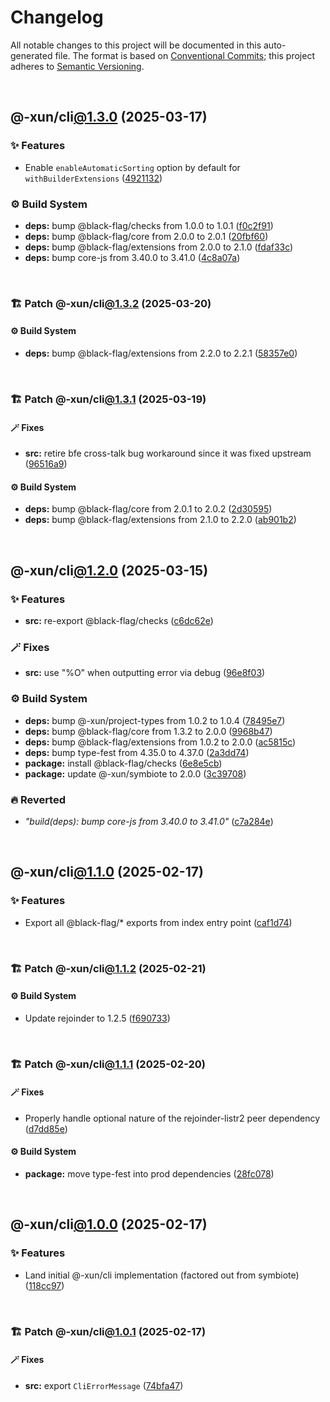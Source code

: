 # Changelog

All notable changes to this project will be documented in this auto-generated
file. The format is based on [Conventional Commits][1];
this project adheres to [Semantic Versioning][2].

<br />

## @-xun/cli[@1.3.0][3] (2025-03-17)

### ✨ Features

- Enable `enableAutomaticSorting` option by default for `withBuilderExtensions` ([4921132][4])

### ⚙️ Build System

- **deps:** bump @black-flag/checks from 1.0.0 to 1.0.1 ([f0c2f91][5])
- **deps:** bump @black-flag/core from 2.0.0 to 2.0.1 ([20fbf60][6])
- **deps:** bump @black-flag/extensions from 2.0.0 to 2.1.0 ([fdaf33c][7])
- **deps:** bump core-js from 3.40.0 to 3.41.0 ([4c8a07a][8])

<br />

### 🏗️ Patch @-xun/cli[@1.3.2][9] (2025-03-20)

#### ⚙️ Build System

- **deps:** bump @black-flag/extensions from 2.2.0 to 2.2.1 ([58357e0][10])

<br />

### 🏗️ Patch @-xun/cli[@1.3.1][11] (2025-03-19)

#### 🪄 Fixes

- **src:** retire bfe cross-talk bug workaround since it was fixed upstream ([96516a9][12])

#### ⚙️ Build System

- **deps:** bump @black-flag/core from 2.0.1 to 2.0.2 ([2d30595][13])
- **deps:** bump @black-flag/extensions from 2.1.0 to 2.2.0 ([ab901b2][14])

<br />

## @-xun/cli[@1.2.0][15] (2025-03-15)

### ✨ Features

- **src:** re-export @black-flag/checks ([c6dc62e][16])

### 🪄 Fixes

- **src:** use "%O" when outputting error via debug ([96e8f03][17])

### ⚙️ Build System

- **deps:** bump @-xun/project-types from 1.0.2 to 1.0.4 ([78495e7][18])
- **deps:** bump @black-flag/core from 1.3.2 to 2.0.0 ([9968b47][19])
- **deps:** bump @black-flag/extensions from 1.0.2 to 2.0.0 ([ac5815c][20])
- **deps:** bump type-fest from 4.35.0 to 4.37.0 ([2a3dd74][21])
- **package:** install @black-flag/checks ([6e8e5cb][22])
- **package:** update @-xun/symbiote to 2.0.0 ([3c39708][23])

### 🔥 Reverted

- _"build(deps): bump core-js from 3.40.0 to 3.41.0"_ ([c7a284e][24])

<br />

## @-xun/cli[@1.1.0][25] (2025-02-17)

### ✨ Features

- Export all @black-flag/\* exports from index entry point ([caf1d74][26])

<br />

### 🏗️ Patch @-xun/cli[@1.1.2][27] (2025-02-21)

#### ⚙️ Build System

- Update rejoinder to 1.2.5 ([f690733][28])

<br />

### 🏗️ Patch @-xun/cli[@1.1.1][29] (2025-02-20)

#### 🪄 Fixes

- Properly handle optional nature of the rejoinder-listr2 peer dependency ([d7dd85e][30])

#### ⚙️ Build System

- **package:** move type-fest into prod dependencies ([28fc078][31])

<br />

## @-xun/cli[@1.0.0][32] (2025-02-17)

### ✨ Features

- Land initial @-xun/cli implementation (factored out from symbiote) ([118cc97][33])

<br />

### 🏗️ Patch @-xun/cli[@1.0.1][34] (2025-02-17)

#### 🪄 Fixes

- **src:** export `CliErrorMessage` ([74bfa47][35])

[1]: https://conventionalcommits.org
[2]: https://semver.org
[3]: https://github.com/Xunnamius/cli-utils/compare/@-xun/cli@1.2.0...@-xun/cli@1.3.0
[4]: https://github.com/Xunnamius/cli-utils/commit/492113245a1cddd75b67bff429c0a7ee0f3d224a
[5]: https://github.com/Xunnamius/cli-utils/commit/f0c2f916e11660cbfab0e6fdc410985d8b0697bf
[6]: https://github.com/Xunnamius/cli-utils/commit/20fbf60dc8093bd60d27900c5c8fa429ecf8ee4b
[7]: https://github.com/Xunnamius/cli-utils/commit/fdaf33ca37f258d35cea45a4cbf82bc7c1652626
[8]: https://github.com/Xunnamius/cli-utils/commit/4c8a07a3253b8e71eea735d96e170fe64b5f2b35
[9]: https://github.com/Xunnamius/cli-utils/compare/@-xun/cli@1.3.1...@-xun/cli@1.3.2
[10]: https://github.com/Xunnamius/cli-utils/commit/58357e0710d76ce0563ca5e52e487c13b073afdd
[11]: https://github.com/Xunnamius/cli-utils/compare/@-xun/cli@1.3.0...@-xun/cli@1.3.1
[12]: https://github.com/Xunnamius/cli-utils/commit/96516a981b0fba7a1003f8a30f7f4ee0565bfe85
[13]: https://github.com/Xunnamius/cli-utils/commit/2d30595850a74a6f060f64470af3e84b1c553c4b
[14]: https://github.com/Xunnamius/cli-utils/commit/ab901b24738fb866e8de58bd992de105e66c249e
[15]: https://github.com/Xunnamius/cli-utils/compare/@-xun/cli@1.1.2...@-xun/cli@1.2.0
[16]: https://github.com/Xunnamius/cli-utils/commit/c6dc62e050d1e4ac974e25c076edd1a80c46e054
[17]: https://github.com/Xunnamius/cli-utils/commit/96e8f03b6fb4a27d95c08826e8a2d8f1a4284d73
[18]: https://github.com/Xunnamius/cli-utils/commit/78495e7368132959edf4f56e98ce96602c8800c3
[19]: https://github.com/Xunnamius/cli-utils/commit/9968b472b02b16c69dbc5e2ae48ea3dc823de08f
[20]: https://github.com/Xunnamius/cli-utils/commit/ac5815c79558c732596e659d6cc4f8da157a3575
[21]: https://github.com/Xunnamius/cli-utils/commit/2a3dd74ee54a0ee76b49abb38929102e5cb0c0e3
[22]: https://github.com/Xunnamius/cli-utils/commit/6e8e5cb5235f6adf38b44ca6907e4e1ccab05d85
[23]: https://github.com/Xunnamius/cli-utils/commit/3c397089709d86ee446d9bdacaa019e22675c8ab
[24]: https://github.com/Xunnamius/cli-utils/commit/c7a284e51ef5349c2f43c26fe07feb15a870a5a3
[25]: https://github.com/Xunnamius/cli-utils/compare/@-xun/cli@1.0.1...@-xun/cli@1.1.0
[26]: https://github.com/Xunnamius/cli-utils/commit/caf1d74e366c1a64e9bac76fadfeeb54b974c17e
[27]: https://github.com/Xunnamius/cli-utils/compare/@-xun/cli@1.1.1...@-xun/cli@1.1.2
[28]: https://github.com/Xunnamius/cli-utils/commit/f690733445198491a679d615c5aa719695b3fda3
[29]: https://github.com/Xunnamius/cli-utils/compare/@-xun/cli@1.1.0...@-xun/cli@1.1.1
[30]: https://github.com/Xunnamius/cli-utils/commit/d7dd85e25599a2735f7dfb4b141e117f83dc5bbd
[31]: https://github.com/Xunnamius/cli-utils/commit/28fc0782adb521af45732407f4551061bcd3f770
[32]: https://github.com/Xunnamius/cli-utils/compare/118cc97de27374bcd26e43f836c2d837aa9f46f4...@-xun/cli@1.0.0
[33]: https://github.com/Xunnamius/cli-utils/commit/118cc97de27374bcd26e43f836c2d837aa9f46f4
[34]: https://github.com/Xunnamius/cli-utils/compare/@-xun/cli@1.0.0...@-xun/cli@1.0.1
[35]: https://github.com/Xunnamius/cli-utils/commit/74bfa47fc80f4ebda9a4e0fb9b2b0d112ef3baed
